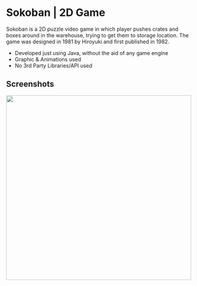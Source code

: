 # Sokoban | 2D Game
Sokoban is a 2D puzzle video game in which player pushes crates and boxes around in the warehouse, trying to get them to storage location. The game was designed in 1981 by Hiroyuki and first published in 1982.
  - Developed just using Java, without the aid of any game engine
  - Graphic & Animations used 
  - No 3rd Party Libraries/API used

## Screenshots
<img src="![Sokoban_pic1](https://user-images.githubusercontent.com/79134401/208426002-e1365fe5-2c3f-499f-b7fd-1781d7bfe68d.png)" width=500>
